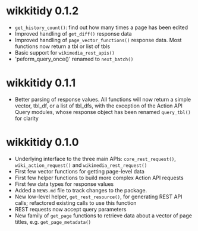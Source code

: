 # wikkitidy 0.1.2

* `get_history_count()`: find out how many times a page has been edited
* Improved handling of `get_diff()` response data
* Improved handling of `page_vector_functions()` response data. Most functions now return a tbl or list of tbls
* Basic support for `wikimedia_rest_apis()`
* 'peform_query_once()' renamed to `next_batch()`

# wikkitidy 0.1.1

* Better parsing of response values. All functions will now return a simple vector, tbl_df, or a list of tbl_dfs, with the exception of the Action API Query modules, whose response object has been renamed `query_tbl()` for clarity

# wikkitidy 0.1.0

* Underlying interface to the three main APIs: `core_rest_request()`, `wiki_action_request()` and `wikimedia_rest_request()`
* First few vector functions for getting page-level data
* First few helper functions to build more complex Action API requests
* First few data types for response values
* Added a `NEWS.md` file to track changes to the package.
* New low-level helper, `get_rest_resource()`, for generating REST API calls; refactored existing calls to use this function
* REST requests now accept query parameters
* New family of `get_page` functions to retrieve data about a vector of page titles, e.g. `get_page_metadata()`
